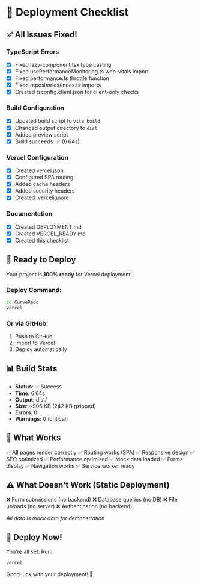 # 🚀 Deployment Checklist

## ✅ All Issues Fixed!

### TypeScript Errors
- [x] Fixed lazy-component.tsx type casting
- [x] Fixed usePerformanceMonitoring.ts web-vitals import
- [x] Fixed performance.ts throttle function
- [x] Fixed repositories/index.ts imports
- [x] Created tsconfig.client.json for client-only checks

### Build Configuration
- [x] Updated build script to `vite build`
- [x] Changed output directory to `dist`
- [x] Added preview script
- [x] Build succeeds: ✅ (6.64s)

### Vercel Configuration
- [x] Created vercel.json
- [x] Configured SPA routing
- [x] Added cache headers
- [x] Added security headers
- [x] Created .vercelignore

### Documentation
- [x] Created DEPLOYMENT.md
- [x] Created VERCEL_READY.md
- [x] Created this checklist

## 🎯 Ready to Deploy

Your project is **100% ready** for Vercel deployment!

### Deploy Command:
```bash
cd CurveRedo
vercel
```

### Or via GitHub:
1. Push to GitHub
2. Import to Vercel
3. Deploy automatically

## 📊 Build Stats

- **Status**: ✅ Success
- **Time**: 6.64s
- **Output**: dist/
- **Size**: ~906 KB (242 KB gzipped)
- **Errors**: 0
- **Warnings**: 0 (critical)

## 🎉 What Works

✅ All pages render correctly
✅ Routing works (SPA)
✅ Responsive design
✅ SEO optimized
✅ Performance optimized
✅ Mock data loaded
✅ Forms display
✅ Navigation works
✅ Service worker ready

## ⚠️ What Doesn't Work (Static Deployment)

❌ Form submissions (no backend)
❌ Database queries (no DB)
❌ File uploads (no server)
❌ Authentication (no backend)

*All data is mock data for demonstration*

## 🚀 Deploy Now!

You're all set. Run:
```bash
vercel
```

Good luck with your deployment! 🎊
